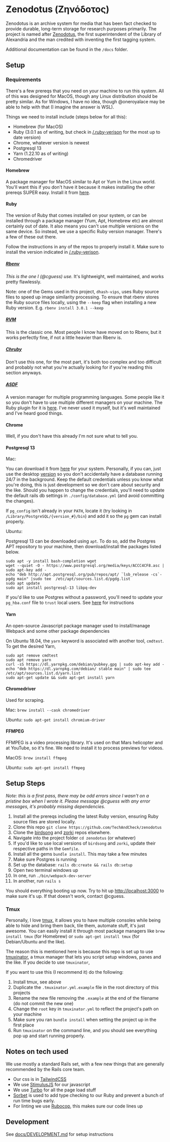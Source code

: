 # Zenodotus (Ζηνόδοτος)
Zenodotus is an archive system for media that has been fact checked to provide durable, long-term storage for research purposes primarily. The project is named after [Zenodotus](https://en.wikipedia.org/wiki/Zenodotus), the first superintendent of the Library of Alexandria and the man credited with inventing the first tagging system.

Additional documentation can be found in the `/docs` folder.

## Setup

### Requirements
There's a few prereqs that you need on your machine to run this system. All of this was designed for MacOS, though any Linux distribution should be pretty similar. As for Windows, I have no idea, though @oneroyalace may be able to help with that (I imagine the answer is WSL).

Things we need to install include (steps below for all this):
- Homebrew (for MacOS)
- Ruby (3.0.1 as of writing, but check in [/.ruby-verison](.ruby-version) for the most up to date version)
- Chrome, whatever version is newest
- Postgresql 13
- Yarn (1.22.10 as of writing)
- Chromedriver

#### Homebrew
A package manager for MacOS similar to Apt or Yum in the Linux world. You'll want this if you don't have it because it makes installing the other prereqs SUPER easy. Install it from [here](https://brew.sh).

#### Ruby
The version of Ruby that comes installed on your system, or can be installed through a package manager (Yum, Apt, Homebrew etc) are almost certainly out of date. It also means you can't use multiple versions on the same device. So instead, we use a specific Ruby version manager. There's a few of these out there.

Follow the instructions in any of the repos to properly install it. Make sure to install the version indicated in [/.ruby-verison](.ruby-version).

##### [Rbenv](https://github.com/rbenv/rbenv)
*This is the one I (@cguess) use.*
It's lightweight, well maintained, and works pretty flawlessly. 

Note: one of the Gems used in this project, `dhash-vips`, uses Ruby source files to speed up image similarity processing. To ensure that rbenv stores the Ruby source files locally, using the `--keep` flag when installing a new Ruby version. E.g. `rbenv install 3.0.1 --keep` 

##### [RVM](https://rvm.io)
This is the classic one. Most people I know have moved on to Rbenv, but it works perfectly fine, if not a little heavier than Rbenv is.

##### [Chruby](https://github.com/postmodern/chruby)
Don't use this one, for the most part, it's both too complex and too difficult and probably not what you're actually looking for if you're reading this section anyways.

##### [ASDF](https://github.com/asdf-vm/asdf)
A version manager for multiple programming languages. Some people like it so you don't have to use multiple different managers on your machine. The Ruby plugin for it is [here](https://github.com/asdf-vm/asdf-ruby). I've never used it myself, but it's well maintained and I've heard good things.

#### Chrome
Well, if you don't have this already I'm not sure what to tell you.

#### Postgresql 13
Mac:

You can download it from [here](https://www.postgresql.org/download/) for your system. Personally, if you can, just use the desktop [version](https://postgresapp.com/) so you don't accidentally have a database running 24/7 in the background. Keep the default credentials unless you know what you're doing, this is just development so we don't care about security and the like. Should you happen to change the credentials, you'll need to update the default rails db settings in `./config/database.yml` (and avoid committing the changes).

If `pg_config` isn't already in your `PATH`, locate it (try looking in `/Library/PostgreSQL/{version_#}/bin`) and add it so the `pg` gem can install properly.

Ubuntu:

Postgresql 13 can be downloaded using `apt`. To do so, add the Postgres APT repository to your machine, then download/install the packages listed below.
```shell
sudo apt -y install bash-completion wget
wget --quiet -O - https://www.postgresql.org/media/keys/ACCC4CF8.asc | sudo apt-key add -
echo "deb http://apt.postgresql.org/pub/repos/apt/ `lsb_release -cs`-pgdg main" |sudo tee  /etc/apt/sources.list.d/pgdg.list
sudo apt update
sudo apt install postgresql-13 libpq-dev
```

If you'd like to use Postgres without a password, you'll need to update your `pg_hba.conf` file to `trust` local users. See [here](https://dba.stackexchange.com/questions/83164/postgresql-remove-password-requirement-for-user-postgres) for instructions

#### Yarn
An open-source Javascript package manager used to install/manage Webpack and some other package dependencies

On Ubuntu 18.04, the `yarn` keyword is associated with another tool, `cmdtest`. To get the desired Yarn,
```shell
sudo apt remove cmdtest
sudo apt remove yarn
curl -sS https://dl.yarnpkg.com/debian/pubkey.gpg | sudo apt-key add -
echo "deb https://dl.yarnpkg.com/debian/ stable main" | sudo tee /etc/apt/sources.list.d/yarn.list
sudo apt-get update && sudo apt-get install yarn
```

#### Chromedriver

Used for scraping.

Mac: `brew install --cask chromedriver`

Ubuntu: `sudo apt-get install chromium-driver`

#### FFMPEG
FFMPEG is a video processing library. It's used on that Mars helicopter and at YouTube, so it's fine.
We need to install it to process previews for videos.

MacOS: `brew install ffmpeg`

Ubuntu: `sudo apt-get install ffmpeg`

## Setup Steps
*Note: this is a first pass, there may be odd errors since I wasn't on a pristine box when I wrote it. Please message @cguess with any error messages, it's probably missing dependencies.*

1. Install all the prereqs including the latest Ruby version, ensuring Ruby source files are stored locally. 
1. Clone this repo `git clone https://github.com/TechAndCheck/zenodotus`
1. Clone the [birdsong](https://github.com/cguess/birdsong) and [zorki](https://github.com/cguess/zorki) repos elsewhere.
1. Navigate into the project folder `cd zenodotus` (or whatever)
1. If you'd like to use local versions of `birdsong` and `zorki`, update their respective paths in the `Gemfile`. 
1. Install all the gems `bundle install`. This may take a few minutes
1. Make sure Postgres is running
1. Set up the database: `rails db:create && rails db:setup`
1. Open two terminal windows up
1. In one, run `./bin/webpack-dev-server`
1. In another, run `rails s`

You should everything booting up now. Try to hit up [http://localhost:3000](http://localhost:3000) to make sure it's up. If that doesn't work, contact @cguess.

### Tmux
Personally, I love [tmux](https://github.com/tmux/tmux), it allows you to have multiple consoles while being able to hide and bring them back, tile them, automate stuff, it's just awesome. You can easily install it through most package managers like `brew install tmux` (for Homebrew) or `sudo apt-get install tmux` (for Debian/Ubuntu and the like).

The reason this is mentioned here is because this repo is set up to use [tmuxinator](https://github.com/tmuxinator/tmuxinator), a tmux manager that lets you script setup windows, panes and the like. If you decide to use `tmuxinator`,

If you want to use this (I recommend it) do the following:
1. Install tmux, see above
1. Duplicate the `.tmuxinator.yml.example` file in the root directory of this projects
1. Rename the new file removing the `.example` at the end of the filename (do not commit the new one)
1. Change the `root` key in `tmuxinator.yml` to reflect the project's path on your machine
1. Make sure you ran `bundle install` when setting the project up in the first place
1. Run `tmuxinator` on the command line, and you should see everything pop up and start running properly.

## Notes on tech used
We use mostly a standard Rails set, with a few new things that are generally recommended by the Rails core team.

- Our css is in [TailwindCSS](https://tailwindcss.com)
- We use [StimulusJS](https://stimulus.hotwire.dev) for our javascript
- We use [Turbo](https://turbo.hotwire.dev) for all the page load stuff
- [Sorbet](https://sorbet.org) is used to add type checking to our Ruby and prevent a bunch of run time bugs early.
- For linting we use [Rubocop](https://rubocop.org), this makes sure our code lines up

## Development

See [docs/DEVELOPMENT.md](docs/DEVELOPMENT.md) for setup instructions












